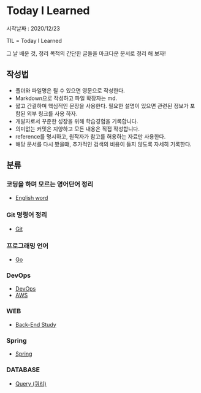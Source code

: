 # Today I Learned
시작날짜 : 2020/12/23

TIL = Today I Learned

그 날 배운 것, 정리 목적의 간단한 글들을 마크다운 문서로 정리 해 보자!

## 작성법  
- 폴더와 파일명은 될 수 있으면 영문으로 작성한다.
- Markdown으로 작성하고 파일 확장자는 md.
- 짧고 간결하며 핵심적인 문장을 사용한다. 필요한 설명이 있으면 관련된 정보가 포함된 외부 링크를 사용 하자.
- 개발자로서 꾸준한 성장을 위해 학습경험을 기록합니다.
- 의미없는 커밋은 지양하고 모든 내용은 직접 작성합니다.
- reference를 명시하고, 원작자가 참고를 허용하는 자료만 사용한다.
- 해당 문서를 다시 봤을떄, 추가적인 검색의 비용이 들지 않도록 자세히 기록한다.


## 분류
### 코딩을 하며 모르는 영어단어 정리
- [English word](./english/word.md)
### Git 명령어 정리
- [Git](./git/git.md)
### 프로그래밍 언어
- [Go](./language/go.md)
### DevOps
- [DevOps](./devops/devops.md)
- [AWS](./devops/aws/aws.md)
### WEB
- [Back-End Study](./web/backend-study.md)
### Spring
- [Spring](./spring/all.md)
### DATABASE
- [Query (쿼리)](./Database/query.md)